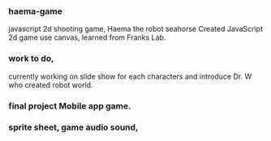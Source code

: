 ### haema-game
javascript 2d shooting game, Haema the robot seahorse
Created JavaScript 2d game use canvas, learned from Franks Lab.
### work to do, 
currently working on slide show for each characters and introduce Dr. W who created robot world.
### final project Mobile app game.
### sprite sheet, game audio sound, 
